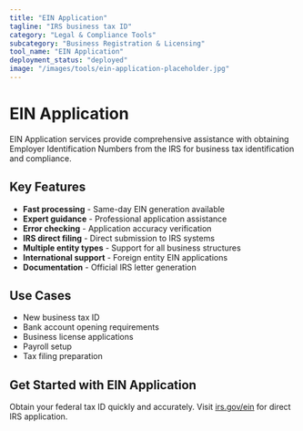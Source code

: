 ```yaml
---
title: "EIN Application"
tagline: "IRS business tax ID"
category: "Legal & Compliance Tools"
subcategory: "Business Registration & Licensing"
tool_name: "EIN Application"
deployment_status: "deployed"
image: "/images/tools/ein-application-placeholder.jpg"
---
```


# EIN Application

EIN Application services provide comprehensive assistance with obtaining Employer Identification Numbers from the IRS for business tax identification and compliance.

## Key Features

- **Fast processing** - Same-day EIN generation available
- **Expert guidance** - Professional application assistance
- **Error checking** - Application accuracy verification
- **IRS direct filing** - Direct submission to IRS systems
- **Multiple entity types** - Support for all business structures
- **International support** - Foreign entity EIN applications
- **Documentation** - Official IRS letter generation

## Use Cases

- New business tax ID
- Bank account opening requirements
- Business license applications
- Payroll setup
- Tax filing preparation

## Get Started with EIN Application

Obtain your federal tax ID quickly and accurately. Visit [irs.gov/ein](https://www.irs.gov/businesses/small-businesses-self-employed/apply-for-an-employer-identification-number-ein-online) for direct IRS application.
